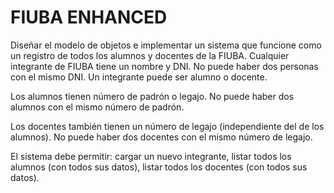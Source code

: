# FIUBA ENHANCED
Diseñar el modelo de objetos e implementar un sistema que funcione como un registro de todos los alumnos y docentes de la FIUBA.
Cualquier integrante de FIUBA tiene un nombre y DNI. No puede haber dos personas con el mismo DNI. Un integrante puede ser alumno o docente.

Los alumnos tienen número de padrón o legajo. No puede haber dos alumnos con el mismo número de padrón.

Los docentes también tienen un número de legajo (independiente del de los alumnos). No puede haber dos docentes con el mismo número de legajo.

El sistema debe permitir: cargar un nuevo integrante, listar todos los alumnos (con todos sus datos), listar todos los docentes (con todos sus datos).